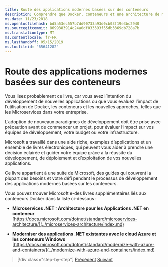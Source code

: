 ```yaml
---
title: Route des applications modernes basées sur des conteneurs
description: Comprendre que Docker, conteneurs et une architecture de Microservices ne sont pas considérés comme une solution. Vous trouverez ici des références qui vous aideront à décider.
ms.date: 11/23/2018
ms.openlocfilehash: bd5a53ec557b7dd90733a93d0cb03f19e3bc2940
ms.sourcegitcommit: 8699383914c24a0df033393f55db3369db728a7b
ms.translationtype: MT
ms.contentlocale: fr-FR
ms.lasthandoff: 05/15/2019
ms.locfileid: "65641282"
---
```

# <a name="road-to-modern-applications-based-on-containers"></a>Route des applications modernes basées sur des conteneurs

Vous lisez probablement ce livre, car vous avez l’intention du développement de nouvelles applications ou que vous évaluez l’impact de l’utilisation de Docker, les conteneurs et les nouvelles approches, telles que les Microservices dans votre entreprise.

L’adoption de nouveaux paradigmes de développement doit être prise avec précaution avant de commencer un projet, pour évaluer l’impact sur vos équipes de développement, votre budget ou votre infrastructure.

Microsoft a travaillé dans une aide riche, exemples d’applications et un ensemble de livres électroniques, qui peuvent vous aider à prendre une décision éclairée et guider votre équipe grâce à la réussite du développement, de déploiement et d’exploitation de vos nouvelles applications.

Ce livre appartient à une suite de Microsoft, des guides qui couvrent la plupart des besoins et votre défi pendant le processus de développement des applications modernes basées sur les conteneurs.

Vous pouvez trouver Microsoft e-des livres supplémentaires liés aux conteneurs Docker dans la liste ci-dessous :

- **Microservices .NET : Architecture pour les Applications .NET en conteneur** \
  [https://docs.microsoft.com/dotnet/standard/microservices-architecture/](../microservices-architecture/index.md)

- **Moderniser des applications .NET existantes avec le cloud Azure et les conteneurs Windows** \
  [https://docs.microsoft.com/dotnet/standard/modernize-with-azure-and-containers/](../modernize-with-azure-and-containers/index.md)

>[!div class="step-by-step"]
>[Précédent](docker-containers-images-and-registries.md)
>[Suivant](docker-application-lifecycle/index.md)
